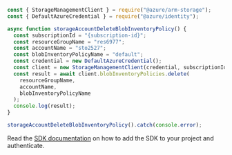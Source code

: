 ```javascript
const { StorageManagementClient } = require("@azure/arm-storage");
const { DefaultAzureCredential } = require("@azure/identity");

async function storageAccountDeleteBlobInventoryPolicy() {
  const subscriptionId = "{subscription-id}";
  const resourceGroupName = "res6977";
  const accountName = "sto2527";
  const blobInventoryPolicyName = "default";
  const credential = new DefaultAzureCredential();
  const client = new StorageManagementClient(credential, subscriptionId);
  const result = await client.blobInventoryPolicies.delete(
    resourceGroupName,
    accountName,
    blobInventoryPolicyName
  );
  console.log(result);
}

storageAccountDeleteBlobInventoryPolicy().catch(console.error);
```

Read the [SDK documentation](https://github.com/Azure/azure-sdk-for-js/blob/%40azure%2Farm-storage_17.2.0/sdk/storage/arm-storage/README.md) on how to add the SDK to your project and authenticate.
